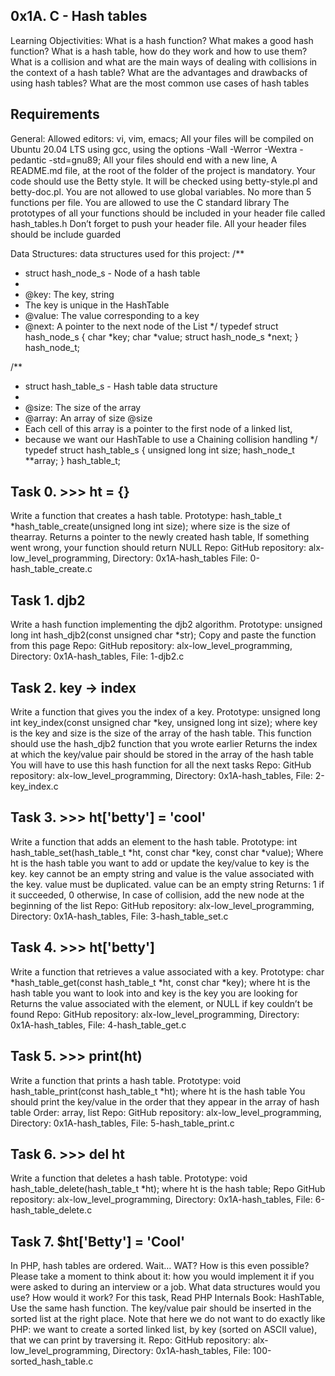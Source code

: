 0x1A. C - Hash tables
------------------------------------------------------------------------------------------------------------
Learning Objectivities: What is a hash function? What makes a good hash function? What is a hash table, how do they work and how to use them? What is a collision and what are the main ways of dealing with collisions in the context of a hash table? What are the advantages and drawbacks of using hash tables? What are the most common use cases of hash tables

Requirements
-------------------------------------------------------------------------------------------------------------------
General: Allowed editors: vi, vim, emacs; All your files will be compiled on Ubuntu 20.04 LTS using gcc, using the options -Wall -Werror -Wextra -pedantic -std=gnu89; All your files should end with a new line, A README.md file, at the root of the folder of the project is mandatory. Your code should use the Betty style. It will be checked using betty-style.pl and betty-doc.pl. You are not allowed to use global variables. No more than 5 functions per file. You are allowed to use the C standard library The prototypes of all your functions should be included in your header file called hash_tables.h Don’t forget to push your header file. All your header files should be include guarded

Data Structures: data structures used for this project:
/**
 * struct hash_node_s - Node of a hash table
 *
 * @key: The key, string
 * The key is unique in the HashTable
 * @value: The value corresponding to a key
 * @next: A pointer to the next node of the List
 */
typedef struct hash_node_s
{
     char *key;
     char *value;
     struct hash_node_s *next;
} hash_node_t;

/**
 * struct hash_table_s - Hash table data structure
 *
 * @size: The size of the array
 * @array: An array of size @size
 * Each cell of this array is a pointer to the first node of a linked list,
 * because we want our HashTable to use a Chaining collision handling
 */
typedef struct hash_table_s
{
     unsigned long int size;
     hash_node_t **array;
} hash_table_t;

Task 0. >>> ht = {}
------------------------------------------------------------------------------------------------------------------
Write a function that creates a hash table.
Prototype: hash_table_t *hash_table_create(unsigned long int size); where size is the size of thearray. Returns a pointer to the newly created hash table, If something went wrong, your function should return NULL
Repo: GitHub repository: alx-low_level_programming, Directory: 0x1A-hash_tables File: 0-hash_table_create.c
 
Task 1. djb2
--------------------------------------------------------------------------------------------------------------------------------------
Write a hash function implementing the djb2 algorithm.
Prototype: unsigned long int hash_djb2(const unsigned char *str); Copy and paste the function from this page 
Repo: GitHub repository: alx-low_level_programming, Directory: 0x1A-hash_tables, File: 1-djb2.c

Task 2. key -> index
----------------------------------------------------------------------------------------------------------------------------
Write a function that gives you the index of a key.
Prototype: unsigned long int key_index(const unsigned char *key, unsigned long int size); where key is the key and size is the size of the array of the hash table. This function should use the hash_djb2 function that you wrote earlier Returns the index at which the key/value pair should be stored in the array of the hash table You will have to use this hash function for all the next tasks
Repo: GitHub repository: alx-low_level_programming, Directory: 0x1A-hash_tables, File: 2-key_index.c
 
Task 3. >>> ht['betty'] = 'cool'
--------------------------------------------------------------------------------------------------------------------------------------
Write a function that adds an element to the hash table.
Prototype: int hash_table_set(hash_table_t *ht, const char *key, const char *value); Where ht is the hash table you want to add or update the key/value to key is the key. key cannot be an empty string and value is the value associated with the key. value must be duplicated. value can be an empty string Returns: 1 if it succeeded, 0 otherwise, In case of collision, add the new node at the beginning of the list
Repo: GitHub repository: alx-low_level_programming, Directory: 0x1A-hash_tables, File: 3-hash_table_set.c
 
Task 4. >>> ht['betty']
-------------------------------------------------------------------------------------------------------------------
Write a function that retrieves a value associated with a key.
Prototype: char *hash_table_get(const hash_table_t *ht, const char *key); where ht is the hash table you want to look into and key is the key you are looking for Returns the value associated with the element, or NULL if key couldn’t be found
Repo: GitHub repository: alx-low_level_programming, Directory: 0x1A-hash_tables, File: 4-hash_table_get.c
 
Task 5. >>> print(ht)
-------------------------------------------------------------------------------------------------------------
Write a function that prints a hash table.
Prototype: void hash_table_print(const hash_table_t *ht); where ht is the hash table You should print the key/value in the order that they appear in the array of hash table Order: array, list
Repo: GitHub repository: alx-low_level_programming, Directory: 0x1A-hash_tables, File: 5-hash_table_print.c

Task 6. >>> del ht
------------------------------------------------------------------------------------------------------------------------------
Write a function that deletes a hash table.
Prototype: void hash_table_delete(hash_table_t *ht); where ht is the hash table; 
Repo GitHub repository: alx-low_level_programming,  Directory: 0x1A-hash_tables, File: 6-hash_table_delete.c

Task 7. $ht['Betty'] = 'Cool'
--------------------------------------------------------------------------------------------------------------------------
In PHP, hash tables are ordered. Wait… WAT? How is this even possible?
Please take a moment to think about it: how you would implement it if you were asked to during an interview or a job. What data structures would you use? How would it work? For this task, Read PHP Internals Book: HashTable, Use the same hash function. The key/value pair should be inserted in the sorted list at the right place. Note that here we do not want to do exactly like PHP: we want to create a sorted linked list, by key (sorted on ASCII value), that we can print by traversing it. 
Repo: GitHub repository: alx-low_level_programming,  Directory: 0x1A-hash_tables, File: 100-sorted_hash_table.c


